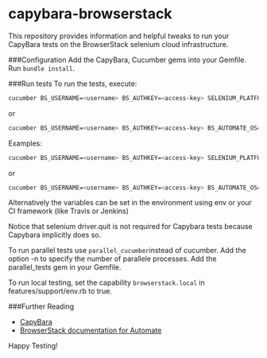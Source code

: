 capybara-browserstack
=====================

This repository provides information and helpful tweaks to run your CapyBara tests on the BrowserStack selenium cloud infrastructure.

###Configuration
Add the CapyBara, Cucumber gems into your Gemfile.
Run `bundle install`.

###Run tests
To run the tests, execute:

```bash
cucumber BS_USERNAME=<username> BS_AUTHKEY=<access-key> SELENIUM_PLATFORM=<platform> SELENIUM_BROWSER=<browser-name>
```
or
```bash
cucumber BS_USERNAME=<username> BS_AUTHKEY=<access-key> BS_AUTOMATE_OS=<os> BS_AUTOMATE_OS_VERSION=<os-version> SELENIUM_BROWSER=<browser-name>
```

Examples:
```bash
cucumber BS_USERNAME=<username> BS_AUTHKEY=<access-key> SELENIUM_PLATFORM=WINDOWS SELENIUM_BROWSER=chrome
```
or
```bash
cucumber BS_USERNAME=<username> BS_AUTHKEY=<access-key> BS_AUTOMATE_OS="OS X" BS_AUTOMATE_OS_VERSION="Mountain Lion" SELENIUM_BROWSER="chrome"
```

Alternatively the variables can be set in the environment using env or your CI framework (like Travis or Jenkins)

Notice that selenium driver.quit is not required for Capybara tests because Capybara implicitly does so.

To run parallel tests use `parallel_cucumber`instead of cucumber. Add the option -n to specify the number of parallele processes. Add the parallel_tests gem in your Gemfile.

To run local testing, set the capability `browserstack.local` in features/support/env.rb to true. 

###Further Reading
- [CapyBara](http://jnicklas.github.io/capybara/)
- [BrowserStack documentation for Automate](https://www.browserstack.com/automate/ruby)

Happy Testing!



